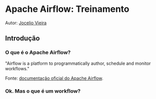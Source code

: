 # Apache Airflow: Treinamento

Autor: [Jocelio Vieira](https://github.com/joceliovieira)

## Introdução

### O que é o Apache Airflow?

"Airflow is a platform to programmatically author, schedule and monitor workflows."

Fonte: [documentação oficial do Apache Airflow](https://airflow.apache.org/docs/apache-airflow/stable/index.html).

### Ok. Mas o que é um workflow?
